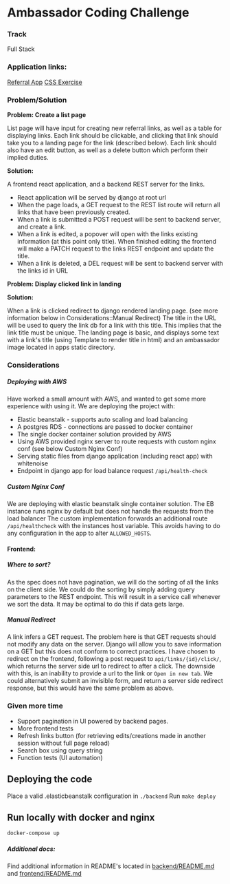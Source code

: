 # Ambassador Coding Challenge

### Track

Full Stack

### Application links:
[Referral App](http://challenge-backend-prod.us-east-2.elasticbeanstalk.com/)
[CSS Exercise](http://challenge-backend-prod.us-east-2.elasticbeanstalk.com/css-exercise)


### Problem/Solution

**Problem: Create a list page**

List page will have input for creating new referral links, as well as a table for displaying links.
Each link should be clickable, and clicking that link should take you to a landing page for the link
(described below). Each link should also have an edit button, as well as a delete button which perform
their implied duties.

**Solution:** 

A frontend react application, and a backend REST server for the links.

- React application will be served by django at root url
- When the page loads, a GET request to the REST list route will return all links that have been previously created.
- When a link is submitted a POST request will be sent to backend server, and create a link.
- When a link is edited, a popover will open with the links existing information (at this point only title). When finished editing the frontend will make a PATCH request to the links REST endpoint and update the title.
- When a link is deleted, a DEL request will be sent to backend server with the links id in URL

**Problem: Display clicked link in landing**

**Solution:**

When a link is clicked redirect to django rendered landing page. (see more information below in Considerations::Manual Redirect)
The title in the URL will be used to query the link db for a link with this title. This implies that the link title must be unique.  The landing page is basic, and displays some text with a link's title (using Template to render title in html) and an ambassador image located in apps static directory.

### Considerations

##### Deploying with AWS
Have worked a small amount with AWS, and wanted to get some more experience with using it. 
We are deploying the project with:

 - Elastic beanstalk - supports auto scaling and load balancing
 - A postgres RDS - connections are passed to docker container
 - The single docker container solution provided by AWS
 - Using AWS provided nginx server to route requests with custom nginx conf (see below Custom Nginx Conf)
 - Serving static files from django application (including react app) with whitenoise
 - Endpoint in django app for load balance request `/api/health-check`

##### Custom Nginx Conf

We are deploying with elastic beanstalk single container solution.
The EB instance runs nginx by default but does not handle the requests from the load balancer
The custom implementation forwards an additional route `/api/healthcheck` with the instances
host variable. This avoids having to do any configuration in the app to alter `ALLOWED_HOSTS`.

#### Frontend:

##### Where to sort?

As the spec does not have pagination, we will do the sorting of all the links on the client side.
We could do the sorting by simply adding query parameters to the REST endpoint. This will result in
a service call whenever we sort the data. It may be optimal to do this if data gets large.

##### Manual Redirect

A link infers a GET request. The problem here is that GET requests should not modify any data on the
server. Django will allow you to save information on a GET but this does not conform to correct practices.
I have chosen to redirect on the frontend, following a post request to `api/links/{id}/click/`, which returns
the server side url to redirect to after a click. The downside with this, is an inability to provide a url
to the link or `Open in new tab`. We could alternatively submit an invisible form, and return a server
side redirect response, but this would have the same problem as above.

### Given more time
- Support pagination in UI powered by backend pages.
- More frontend tests
- Refresh links button (for retrieving edits/creations made in another session without full page reload)
- Search box using query string 
- Function tests (UI automation)

## Deploying the code

Place a valid .elasticbeanstalk configuration in `./backend`
Run `make deploy`


## Run locally with docker and nginx

```bash
docker-compose up
```


##### Additional docs:

Find additional information in README's located in 
[backend/README.md](./backend/README.md) and [frontend/README.md](./frontend/README.md) 
